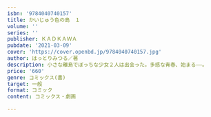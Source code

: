 ```yaml
---
isbn: '9784040740157'
title: かいじゅう色の島　１
volume: ''
series: ''
publisher: ＫＡＤＫＡＷＡ
pubdate: '2021-03-09'
cover: 'https://cover.openbd.jp/9784040740157.jpg'
author: はっとりみつる／著
description: 小さな離島でぼっちな少女２人は出会った。多感な青春、始まる――。
price: '660'
genre: コミックス(書)
target: 一般
format: コミック
content: コミックス・劇画

---
```

